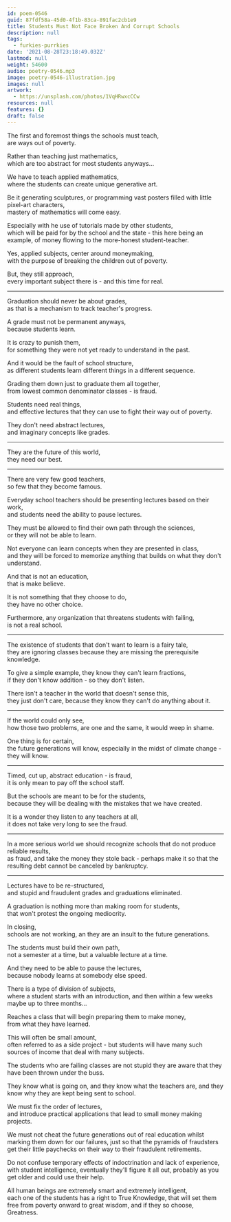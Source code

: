 ```yaml
---
id: poem-0546
guid: 87fdf58a-45d0-4f1b-83ca-891fac2cb1e9
title: Students Must Not Face Broken And Corrupt Schools
description: null
tags:
  - furkies-purrkies
date: '2021-08-28T23:18:49.032Z'
lastmod: null
weight: 54600
audio: poetry-0546.mp3
image: poetry-0546-illustration.jpg
images: null
artwork:
  - https://unsplash.com/photos/1VqHRwxcCCw
resources: null
features: {}
draft: false
---
```


The first and foremost things the schools must teach,\
are ways out of poverty.

Rather than teaching just mathematics,\
which are too abstract for most students anyways...

We have to teach applied mathematics,\
where the students can create unique generative art.

Be it generating sculptures, or programming vast posters filled with little pixel-art characters,\
mastery of mathematics will come easy.

Especially with he use of tutorials made by other students,\
which will be paid for by the school and the state - this here being an example, of money flowing to the more-honest student-teacher.

Yes, applied subjects, center around moneymaking,\
with the purpose of breaking the children out of poverty.

But, they still approach,\
every important subject there is - and this time for real.

---

Graduation should never be about grades,\
as that is a mechanism to track teacher's progress.

A grade must not be permanent anyways,\
because students learn.

It is crazy to punish them,\
for something they were not yet ready to understand in the past.

And it would be the fault of school structure,\
as different students learn different things in a different sequence.

Grading them down just to graduate them all together,\
from lowest common denominator classes - is fraud.

Students need real things,\
and effective lectures that they can use to fight their way out of poverty.

They don't need abstract lectures,\
and imaginary concepts like grades.

---

They are the future of this world,\
they need our best.

---

There are very few good teachers,\
so few that they become famous.

Everyday school teachers should be presenting lectures based on their work,\
and students need the ability to pause lectures.

They must be allowed to find their own path through the sciences,\
or they will not be able to learn.

Not everyone can learn concepts when they are presented in class,\
and they will be forced to memorize anything that builds on what they don't understand.

And that is not an education,\
that is make believe.

It is not something that they choose to do,\
they have no other choice.

Furthermore, any organization that threatens students with failing,\
is not a real school.

---

The existence of students that don't want to learn is a fairy tale,\
they are ignoring classes because they are missing the prerequisite knowledge.

To give a simple example, they know they can't learn fractions,\
if they don't know addition - so they don't listen.

There isn't a teacher in the world that doesn't sense this,\
they just don't care, because they know they can't do anything about it.

---

If the world could only see,\
how those two problems, are one and the same, it would weep in shame.

One thing is for certain,\
the future generations will know, especially in the midst of climate change - they will know.

---

Timed, cut up, abstract education - is fraud,\
it is only mean to pay off the school staff.

But the schools are meant to be for the students,\
because they will be dealing with the mistakes that we have created.

It is a wonder they listen to any teachers at all,\
it does not take very long to see the fraud.

---

In a more serious world we should recognize schools that do not produce reliable results,\
as fraud, and take the money they stole back - perhaps make it so that the resulting debt cannot be canceled by bankruptcy.

---

Lectures have to be re-structured,\
and stupid and fraudulent grades and graduations eliminated.

A graduation is nothing more than making room for students,\
that won't protest the ongoing mediocrity.

In closing,\
schools are not working, an they are an insult to the future generations.

The students must build their own path,\
not a semester at a time, but a valuable lecture at a time.

And they need to be able to pause the lectures,\
because nobody learns at somebody else speed.

There is a type of division of subjects,\
where a student starts with an introduction, and then within a few weeks maybe up to three months...

Reaches a class that will begin preparing them to make money,\
from what they have learned.

This will often be small amount,\
often referred to as a side project - but students will have many such sources of income that deal with many subjects.

The students who are failing classes are not stupid they are aware that they have been thrown under the buss.

They know what is going on, and they know what the teachers are, and they know why they are kept being sent to school.

We must fix the order of lectures,\
and introduce practical applications that lead to small money making projects.

We must not cheat the future generations out of real education whilst marking them down for our failures, just so that the pyramids of fraudsters get their little paychecks on their way to their fraudulent retirements.

Do not confuse temporary effects of indoctrination and lack of experience,\
with student intelligence, eventually they'll figure it all out, probably as you get older and could use their help.

All human beings are extremely smart and extremely intelligent,\
each one of the students has a right to True Knowledge, that will set them free from poverty onward to great wisdom, and if they so choose, Greatness.
